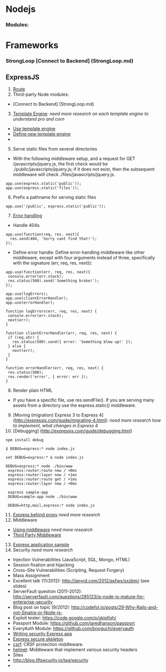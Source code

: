 # Nodejs
### Modules:

# Frameworks
### StrongLoop [Connect to Backend] (StrongLoop.md)
## ExpressJS
1. [Route](Route.md)
2. Third-party Node modules: 
  * [Connect to Backend] (StrongLoop.md) 
3. [Template Engine](Consolidate.md): *need more research on each template engine to understand pro and corn*
  * [Use template engine](http://expressjs.com/guide/using-template-engines.html)
  * [Define new template engine](http://expressjs.com/advanced/developing-template-engines.html)
  * 
5. Serve static files from several directories
 * With the following middleware setup, and a request for GET /javascripts/jquery.js, the first check would be ./public/javascripts/jquery.js; if it does not exist, then the subsequent middleware will check ./files/javascripts/jquery.js.
 ```
 app.use(express.static('public'));
 app.use(express.static('files'));
  ```
 6. Prefix a pathname for serving static files
 ```
 app.use('/public', express.static('public'));
 ```
7. [Error handling](http://expressjs.com/guide/error-handling.html)
 * Handle 404s
 ```
 app.use(function(req, res, next){
   res.send(404, 'Sorry cant find that!');
 });
 ```
 * Define error handle: Define error-handling middleware like other middleware, except with four arguments instead of three, specifically with the signature (err, req, res, next)):
  ```
  app.use(function(err, req, res, next){
   console.error(err.stack);
   res.status(500).send('Something broke!');
 });
 
 app.use(logErrors);
 app.use(clientErrorHandler);
 app.use(errorHandler);
 
 function logErrors(err, req, res, next) {
   console.error(err.stack);
   next(err);
 }
 
 function clientErrorHandler(err, req, res, next) {
   if (req.xhr) {
     res.status(500).send({ error: 'Something blew up!' });
   } else {
     next(err);
   }
 }
 
 function errorHandler(err, req, res, next) {
   res.status(500);
   res.render('error', { error: err });
 }
  ```
8. Render plain HTML
 * If you have a specific file, use res.sendFile(). If you are serving many assets from a directory use the express.static() middleware.
9. [Moving (migration) Express 3 to Express 4] (http://expressjs.com/guide/migrating-4.html): *need more research how to implement, what changes in Express 4*
10. [Debugging] (http://expressjs.com/guide/debugging.html)
 ```
 npm install debug
 
 $ DEBUG=express:* node index.js
 
 set DEBUG=express:* & node index.js
 
 DEBUG=express:* node ./bin/www
  express:router:route new / +0ms
  express:router:layer new / +1ms
  express:router:route get / +1ms
  express:router:layer new / +0ms
  
  express sample-app
  DEBUG=sample-app node ./bin/www
  
  DEBUG=http,mail,express:* node index.js
 ```

11. [Express behind proxy](http://expressjs.com/guide/behind-proxies.html) *need more research*
12. Middleware
 * [Using middleware](http://expressjs.com/guide/behind-proxies.html) *need more research*
 * [Third Party Middleware](http://expressjs.com/resources/middleware.html)
13. [Express application sample](https://github.com/strongloop/express/tree/master/examples?_ga=1.197094316.1248229465.1419587235)
14. Security *need more research*
 * Injection Vulnerabilities (JavaScript, SQL, Mongo, HTML)
 * Session fixation and hijacking
 * Cross-Site Vulnerabilities (Scripting, Request Forgery)
 * Mass Assignment 
 * Excellent talk (11/2012): http://lanyrd.com/2012/asfws/sxzbm/ (see slides)
 * ServerFault question (2011-2012): http://serverfault.com/questions/285123/is-node-js-mature-for-enterprise-security
 * Blog post on topic (9/2012): http://codefol.io/posts/29-Why-Rails-and-not-Sinatra-or-Node-js-
 * Exploit tester: https://code.google.com/p/skipfish/
 * Passport Module: https://github.com/jaredhanson/passport
 * EveryAuth Module: https://github.com/bnoguchi/everyauth
 * [Writing security Express app](https://blog.liftsecurity.io/2012/12/07/writing-secure-express-js-apps)
 * [Express secure skeleton](https://github.com/evilpacket/express-secure-skeleton)
 * [csrf](http://www.senchalabs.org/connect/csrf.html): CRSF protection middleware.
 * [helmet](https://github.com/helmetjs/helmet): Middleware that implement various security headers
 * Sites
  * http://blog.liftsecurity.io/tag/security
  * 














